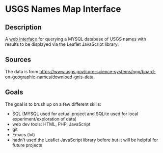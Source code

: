 USGS Names Map Interface
========================
Description
-----------
A [web interface](https://gussies.website/feature_map.php) for querying a MYSQL database of USGS names with results to be displayed via the Leaflet JavaScript library.

Sources
------
The data is from https://www.usgs.gov/core-science-systems/ngp/board-on-geographic-names/download-gnis-data.

Goals
-----
The goal is to brush up on a few different skills:
- SQL (MYSQL used for actual project and SQLite used for local experiment/exploration of data)
- web dev tools: HTML, PHP, JavaScript
- git
- Emacs (lol)
- hadn't used the Leaflet JavaScript library before but it will be helpful for future projects